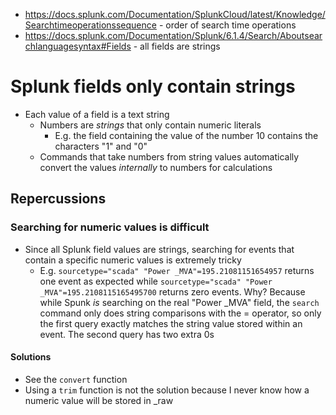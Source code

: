 - https://docs.splunk.com/Documentation/SplunkCloud/latest/Knowledge/Searchtimeoperationssequence - order of search time operations
- https://docs.splunk.com/Documentation/Splunk/6.1.4/Search/Aboutsearchlanguagesyntax#Fields - all fields are strings
# Splunk fields only contain strings
- Each value of a field is a text string
  - Numbers are *strings* that only contain numeric literals
    - E.g. the field containing the value of the number 10 contains the characters "1" and "0"
  - Commands that take numbers from string values automatically convert the values *internally* to numbers for calculations
## Repercussions
### Searching for numeric values is difficult
- Since all Splunk field values are strings, searching for events that contain a specific numeric values is extremely tricky
  - E.g. `sourcetype="scada" "Power _MVA"=195.21081151654957` returns one event as expected while `sourcetype="scada" "Power
    _MVA"=195.2108115165495700` returns zero events. Why? Because while Spunk *is* searching on the real "Power _MVA" field, the `search` command only
    does string comparisons with the = operator, so only the first query exactly matches the string value stored within an event. The second query has
    two extra 0s
#### Solutions
- See the `convert` function
- Using a `trim` function is not the solution because I never know how a numeric value will be stored in _raw